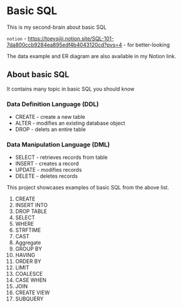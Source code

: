 # Basic SQL
This is my second-brain about basic SQL

`notion` - https://toeysjiji.notion.site/SQL-101-7da800ccb9284ea895edf4b4043120cd?pvs=4 - for better-looking

The data example and ER diagram are also available in my Notion link.

## About basic SQL
It contains many topic in basic SQL you should know
### Data Definition Language (DDL)
* CREATE - create a new table
* ALTER - modifies an existing database object
* DROP - delets an entire table

### Data Manipulation Language (DML)
* SELECT - retrieves records from table
* INSERT - creates a record
* UPDATE - modifies records
* DELETE - deletes records

This project showcases examples of basic SQL from the above list.
1. CREATE
2. INSERT INTO
3. DROP TABLE
4. SELECT
5. WHERE
6. STRFTIME
7. CAST
8. Aggregate
9. GROUP BY
10. HAVING
11. ORDER BY
12. LIMIT
13. COALESCE
14. CASE WHEN
15. JOIN
16. CREATE VIEW
17. SUBQUERY
